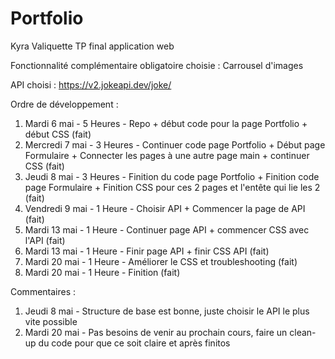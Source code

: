 # Portfolio

Kyra Valiquette
TP final application web

Fonctionnalité complémentaire obligatoire choisie : Carrousel d'images

API choisi : https://v2.jokeapi.dev/joke/

Ordre de développement :
1. Mardi 6 mai - 5 Heures - Repo + début code pour la page Portfolio + début CSS (fait)
2. Mercredi 7 mai - 3 Heures - Continuer code page Portfolio + Début page Formulaire + Connecter les pages à une autre page main + continuer CSS (fait)
3. Jeudi 8 mai - 3 Heures - Finition du code page Portfolio + Finition code page Formulaire + Finition CSS pour ces 2 pages et l'entête qui lie les 2 (fait)
4. Vendredi 9 mai - 1 Heure - Choisir API + Commencer la page de API (fait)
5. Mardi 13 mai - 1 Heure - Continuer page API + commencer CSS avec l'API (fait)
6. Mardi 13 mai - 1 Heure - Finir page API + finir CSS API (fait)
7. Mardi 20 mai - 1 Heure - Améliorer le CSS et troubleshooting (fait)
8. Mardi 20 mai - 1 Heure - Finition (fait)

Commentaires :
1. Jeudi 8 mai - Structure de base est bonne, juste choisir le API le plus vite possible 
2. Mardi 20 mai - Pas besoins de venir au prochain cours, faire un clean-up du code pour que ce soit claire et après finitos
